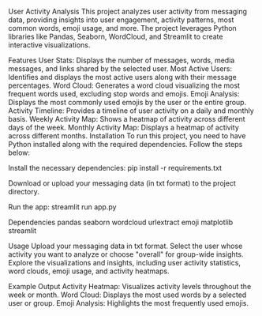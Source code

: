 
User Activity Analysis
This project analyzes user activity from messaging data, providing insights into user engagement, activity patterns, most common words, emoji usage, and more. The project leverages Python libraries like Pandas, Seaborn, WordCloud, and Streamlit to create interactive visualizations.

Features
User Stats: Displays the number of messages, words, media messages, and links shared by the selected user.
Most Active Users: Identifies and displays the most active users along with their message percentages.
Word Cloud: Generates a word cloud visualizing the most frequent words used, excluding stop words and emojis.
Emoji Analysis: Displays the most commonly used emojis by the user or the entire group.
Activity Timeline: Provides a timeline of user activity on a daily and monthly basis.
Weekly Activity Map: Shows a heatmap of activity across different days of the week.
Monthly Activity Map: Displays a heatmap of activity across different months.
Installation
To run this project, you need to have Python installed along with the required dependencies. Follow the steps below:

Install the necessary dependencies:
pip install -r requirements.txt

Download or upload your messaging data (in txt format) to the project directory.

Run the app:
streamlit run app.py

Dependencies
pandas
seaborn
wordcloud
urlextract
emoji
matplotlib
streamlit

Usage
Upload your messaging data in txt format.
Select the user whose activity you want to analyze or choose "overall" for group-wide insights.
Explore the visualizations and insights, including user activity statistics, word clouds, emoji usage, and activity heatmaps.

Example Output
Activity Heatmap: Visualizes activity levels throughout the week or month.
Word Cloud: Displays the most used words by a selected user or group.
Emoji Analysis: Highlights the most frequently used emojis.
